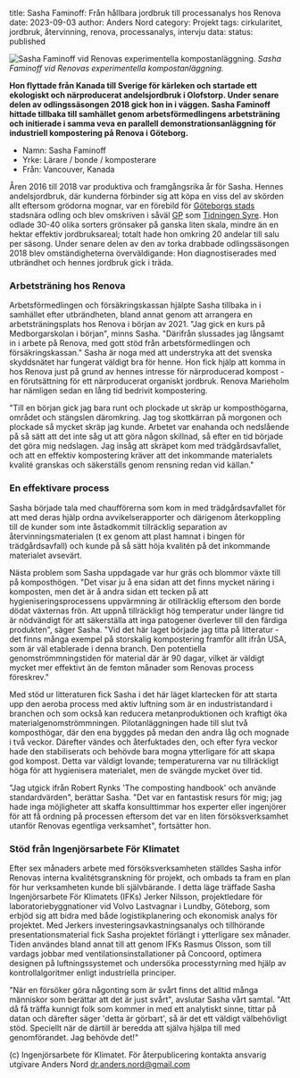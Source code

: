 title: Sasha Faminoff: Från hållbara jordbruk till processanalys hos Renova
date: 2023-09-03
author: Anders Nord
category: Projekt
tags: cirkularitet, jordbruk, återvinning, renova, processanalys, intervju
data:
status: published

<div class="post-image-left">
    <img alt="Sasha Faminoff vid Renovas experimentella kompostanläggning."
    src="data/sasha_faminoff.jpg"/>
    <em>Sasha Faminoff vid Renovas experimentella kompostanläggning.</em>
</div>

**Hon flyttade från Kanada till Sverige för kärleken och startade ett ekologiskt
och närproducerat andelsjordbruk i Olofstorp. Under senare delen av odlingssäsongen
2018 gick hon in i väggen. Sasha Faminoff hittade tillbaka till samhället genom
arbetsförmedlingens arbetsträning och initierade i samma veva en parallell demonstrationsanläggning
för industriell kompostering på Renova i Göteborg.**

* Namn: Sasha Faminoff
* Yrke: Lärare / bonde / komposterare
* Från: Vancouver, Kanada

Åren 2016 till 2018 var produktiva och framgångsrika år för Sasha. Hennes andelsjordbruk,
där kunderna förbinder sig att köpa en viss del av skörden allt eftersom grödorna
mognar, var en förebild för [Göteborgs stads](https://stadsnaraodling.goteborg.se/omraden/stadsbruk-goteborg/)
stadsnära odling och blev omskriven i såväl [GP](https://www.gp.se/livsstil/sasha-f%C3%B6rverkligade-sin-gr%C3%B6na-ekodr%C3%B6m-1.8454248)
som [Tidningen Syre](https://tidningensyre.se/2016/nummer-93/andelsjordbruk-vaxande-trend-sverige/).
Hon odlade 30-40 olika sorters grönsaker på ganska liten skala, mindre än
en hektar effektiv jordbruksareal; totalt hade hon omkring 20 andelar till salu
per säsong. Under senare delen av den av torka drabbade odlingssäsongen 2018
blev omständigheterna överväldigande: Hon diagnostiserades
med utbrändhet och hennes jordbruk gick i träda.

### Arbetsträning hos Renova

Arbetsförmedlingen och försäkringskassan hjälpte Sasha tillbaka in i samhället
efter utbrändheten, bland annat genom att arrangera en arbetsträningsplats hos
Renova i början av 2021. "Jag gick en kurs på Medborgarskolan i början", minns
Sasha. "Därifrån slussades jag långsamt in i arbete på Renova, med gott stöd från
arbetsförmedlingen och försäkringskassan." Sasha är noga med att understryka att
det svenska skyddsnätet har fungerat väldigt bra för henne. Hon fick hjälp att
komma in hos Renova just på grund av hennes intresse för närproducerad kompost -
en förutsättning för ett närproducerat organiskt jordbruk. Renova Marieholm har
nämligen sedan en lång tid bedrivit kompostering.

"Till en början gick jag bara runt och plockade ut skräp ur komposthögarna,
området och stängslen däromkring. Jag tog skottkärran på morgonen och plockade
så mycket skräp jag kunde. Arbetet var enahanda och nedslående på så sätt att
det inte såg ut att göra någon skillnad, så efter en tid började det göra mig nedslagen.
Jag insåg att skräpet kom med trädgårdsavfallet, och att en effektiv kompostering
kräver att det inkommande materialets kvalité granskas och säkerställs genom rensning
redan vid källan."

### En effektivare process

Sasha började tala med chaufförerna som kom in med trädgårdsavfallet
för att med deras hjälp ordna avvikelserapporter och därigenom återkoppling till
de kunder som inte åstadkommit tillräcklig separation av återvinningsmaterialen
(t ex genom att plast hamnat i bingen för trädgårdsavfall) och kunde på så sätt
höja kvalitén på det inkommande materialet avsevärt.

Nästa problem som Sasha uppdagade var hur gräs och blommor växte till på komposthögen.
"Det visar ju å ena sidan att det finns mycket näring i komposten, men det är å
andra sidan ett tecken på att hygieniseringsprocessens uppvärmning är otillräcklig
eftersom den borde dödat växternas frön. Att uppnå tillräckligt hög temperatur
under längre tid är nödvändigt för att säkerställa att inga patogener överlever
till den färdiga produkten", säger Sasha. "Vid det här laget började jag titta
på litteratur - det finns många exempel på storskalig kompostering framför allt
ifrån USA, som är väl etablerade i denna branch. Den potentiella genomströmmningstiden
för material där är 90 dagar, vilket är väldigt mycket mer effektivt än de femton
månader som Renovas process föreskrev."

Med stöd ur litteraturen fick Sasha i det här läget klartecken för att starta upp
den aeroba process med aktiv luftning som är en industristandard i branchen och som
också kan reducera metanproduktionen och kraftigt öka materialgenomströmmningen.
Pilotanläggningen hade till slut två komposthögar, där den ena byggdes på medan
den andra låg och mognade i två veckor. Därefter vändes och återfuktades den, och
efter fyra veckor hade den stabiliserats och behövde bara mogna ytterligare för
att skapa god kompost. Detta var väldigt lovande; temperaturerna var nu tillräckligt
höga för att hygienisera materialet, men de svängde mycket över tid.

"Jag utgick ifrån Robert Rynks 'The composting handbook' och använde standardvärden",
berättar Sasha. "Det var en fantastisk resurs för mig; jag hade inga möjligheter
att skaffa konsulttimmar hos experter eller ingenjörer för att få ordning på processen
eftersom det var en liten försöksverksamhet utanför Renovas egentliga verksamhet",
fortsätter hon.

### Stöd från Ingenjörsarbete För Klimatet

Efter sex månaders arbete med försöksverksamheten ställdes Sasha inför Renovas interna
kvalitétsgranskning för projekt, och ombads ta fram en plan för hur verksamheten
kunde bli självbärande. I detta läge träffade Sasha  Ingenjörsarbete För Klimatets
(IFKs) Jerker Nilsson, projektledare för laboratoriebyggnationer vid Volvo Lastvagnar
i Lundby, Göteborg, som erbjöd sig att bidra med både logistikplanering och ekonomisk
analys för projektet. Med Jerkers investeringsavkastningsanalys och tillhörande
presentationsmaterial fick Sasha projektet förlängt i ytterligare sex månader.
Tiden användes bland annat till att genom IFKs Rasmus Olsson, som till vardags
jobbar med ventilationsinstallationer på Concoord, optimera designen på luftningssystemet
och undersöka processtyrning med hjälp av kontrollalgoritmer enligt industriella
principer.

"När en försöker göra någonting som är svårt finns det alltid många människor som
berättar att det är just svårt", avslutar Sasha vårt samtal. "Att då få träffa
kunnigt folk som kommer in med ett analytiskt sinne, tittar på datan och därefter
säger 'detta är görbart', så är det ett väldigt välbehövligt stöd. Speciellt när
de därtill är beredda att själva hjälpa till med genomförandet. Jag behövde det!"

(c) Ingenjörsarbete för Klimatet. För återpublicering kontakta ansvarig utgivare
Anders Nord [dr.anders.nord@gmail.com](mailto:dr.anders.nord@gmail.com)
